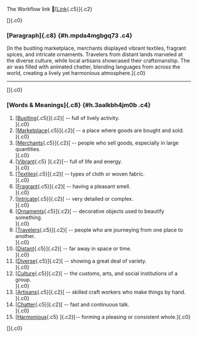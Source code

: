The Workflow link
👏[[Link](https://www.google.com/url?q=http://www.google.com&sa=D&source=editors&ust=1757755463881094&usg=AOvVaw3acezYZkc27f40yKufTwq2){.c5}]{.c2}

[]{.c0}

### [Paragraph]{.c8} {#h.mpda4mgbgq73 .c4}

[In the bustling marketplace, merchants displayed vibrant textiles,
fragrant spices, and intricate ornaments. Travelers from distant lands
marveled at the diverse culture, while local artisans showcased their
craftsmanship. The air was filled with animated chatter, blending
languages from across the world, creating a lively yet harmonious
atmosphere.]{.c0}

------------------------------------------------------------------------

[]{.c0}

### [Words & Meanings]{.c8} {#h.3aalkbh4jm0b .c4}

1.  [[Bustling](https://www.google.com/url?q=http://www.google.com&sa=D&source=editors&ust=1757755463882292&usg=AOvVaw3SOA9oo24k0bX3c1UJKk5-){.c5}]{.c2}[ --
    full of lively activity.\
    ]{.c0}
2.  [[Marketplace](https://www.google.com/url?q=http://www.google.com&sa=D&source=editors&ust=1757755463882533&usg=AOvVaw2EhHu3QTfP3h00bUdo-qEZ){.c5}]{.c2}[ --
    a place where goods are bought and sold.\
    ]{.c0}
3.  [[Merchants](https://www.google.com/url?q=http://www.google.com&sa=D&source=editors&ust=1757755463882748&usg=AOvVaw21VpWbwedCc7XvQnZrVDZ4){.c5}]{.c2}[ --
    people who sell goods, especially in large quantities.\
    ]{.c0}
4.  [[Vibrant](https://www.google.com/url?q=http://www.google.com&sa=D&source=editors&ust=1757755463882977&usg=AOvVaw0tj9-zCOniszXjZEhLfE9N){.c5}
    ]{.c2}[-- full of life and energy.\
    ]{.c0}
5.  [[Textiles](https://www.google.com/url?q=http://www.google.com&sa=D&source=editors&ust=1757755463883236&usg=AOvVaw1eCh-uRnGkYXaxvlNxdref){.c5}]{.c2}[ --
    types of cloth or woven fabric.\
    ]{.c0}
6.  [[Fragrant](https://www.google.com/url?q=http://www.google.com&sa=D&source=editors&ust=1757755463883469&usg=AOvVaw1xVZ_4QOMbv21txLGljoTN){.c5}]{.c2}[ --
    having a pleasant smell.\
    ]{.c0}
7.  [[Intricate](https://www.google.com/url?q=http://www.google.com&sa=D&source=editors&ust=1757755463883702&usg=AOvVaw13G9M4KbM13R8pBJ3GJyi0){.c5}]{.c2}[ --
    very detailed or complex.\
    ]{.c0}
8.  [[Ornaments](https://www.google.com/url?q=http://www.google.com&sa=D&source=editors&ust=1757755463883911&usg=AOvVaw1tfTAJaqd-tAAn9tBYNMTo){.c5}]{.c2}[ --
    decorative objects used to beautify something.\
    ]{.c0}
9.  [[Travelers](https://www.google.com/url?q=http://www.google.com&sa=D&source=editors&ust=1757755463884227&usg=AOvVaw0iDJv6pcl4RDGcOcZiOm8_){.c5}]{.c2}[ --
    people who are journeying from one place to another.\
    ]{.c0}
10. [[Distant](https://www.google.com/url?q=http://www.google.com&sa=D&source=editors&ust=1757755463884539&usg=AOvVaw1doPSY_n31Ml0TB2aYfKh2){.c5}]{.c2}[ --
    far away in space or time.\
    ]{.c0}
11. [[Diverse](https://www.google.com/url?q=http://www.google.com&sa=D&source=editors&ust=1757755463884746&usg=AOvVaw0KXXfkXl3zAAEk7KBJHStP){.c5}]{.c2}[ --
    showing a great deal of variety.\
    ]{.c0}
12. [[Culture](https://www.google.com/url?q=http://www.google.com&sa=D&source=editors&ust=1757755463884959&usg=AOvVaw0iA4qNxxSaKXKnHshwKl5C){.c5}]{.c2}[ --
    the customs, arts, and social institutions of a group.\
    ]{.c0}
13. [[Artisans](https://www.google.com/url?q=http://www.google.com&sa=D&source=editors&ust=1757755463885234&usg=AOvVaw1y7xSjszOXglzANv-rRgMo){.c5}]{.c2}[ --
    skilled craft workers who make things by hand.\
    ]{.c0}
14. [[Chatter](https://www.google.com/url?q=http://www.google.com&sa=D&source=editors&ust=1757755463885482&usg=AOvVaw2-wZccMMRr56_omJNwjIQO){.c5}]{.c2}[ --
    fast and continuous talk.\
    ]{.c0}
15. [[Harmonious](https://www.google.com/url?q=http://www.google.com&sa=D&source=editors&ust=1757755463885726&usg=AOvVaw2TOWXNZAxE4AS0C0Wz2CPn){.c5}
    ]{.c2}[-- forming a pleasing or consistent whole.]{.c0}

[]{.c0}
